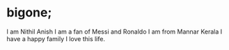 # bigone;
I am Nithil Anish
I am a fan of Messi and Ronaldo
I am from Mannar Kerala
I have a happy family
I love this life.
